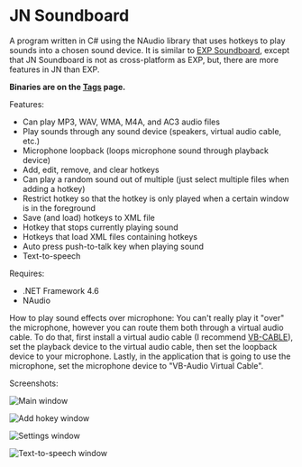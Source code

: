 # JN Soundboard
A program written in C# using the NAudio library that uses hotkeys to play sounds into a chosen sound device. It is similar to [EXP Soundboard](https://sourceforge.net/projects/expsoundboard/), except that JN Soundboard is not as cross-platform as EXP, but, there are more features in JN than EXP.

**Binaries are on the [Tags](https://gitlab.com/Jitnaught/JNSoundboard/tags) page.**

Features:
* Can play MP3, WAV, WMA, M4A, and AC3 audio files
* Play sounds through any sound device (speakers, virtual audio cable, etc.)
* Microphone loopback (loops microphone sound through playback device)
* Add, edit, remove, and clear hotkeys
* Can play a random sound out of multiple (just select multiple files when adding a hotkey)
* Restrict hotkey so that the hotkey is only played when a certain window is in the foreground
* Save (and load) hotkeys to XML file
* Hotkey that stops currently playing sound
* Hotkeys that load XML files containing hotkeys
* Auto press push-to-talk key when playing sound
* Text-to-speech

Requires: 
* .NET Framework 4.6
* NAudio

How to play sound effects over microphone:
You can't really play it "over" the microphone, however you can route them both through a virtual audio cable.
To do that, first install a virtual audio cable (I recommend [VB-CABLE](http://vb-audio.pagesperso-orange.fr/Cable/index.htm)), set the playback device to the virtual audio cable, then set the loopback device to your microphone.
Lastly, in the application that is going to use the microphone, set the microphone device to "VB-Audio Virtual Cable".

Screenshots: 

![Main window](https://i.imgur.com/7mGHN9g.jpg)

![Add hokey window](https://i.imgur.com/pgKoli1.jpg)

![Settings window](https://i.imgur.com/yYsm1TR.jpg)

![Text-to-speech window](https://i.imgur.com/EoPayHn.png)

